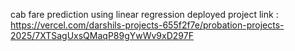cab fare prediction using linear regression
deployed project link : https://vercel.com/darshils-projects-655f2f7e/probation-projects-2025/7XTSagUxsQMaqP89gYwWv9xD297F
